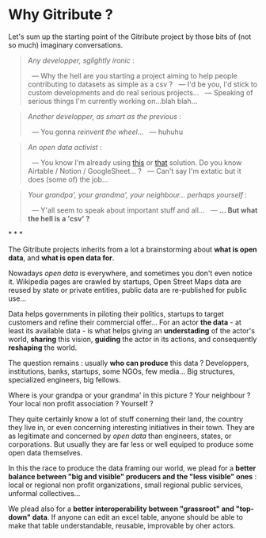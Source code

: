 
# Why Gitribute ?

Let's sum up the starting point of the Gitribute project by those bits of (not so much) imaginary conversations.

> _Any developper, sglightly ironic_ :
>
> &nbsp; — Why the hell are you starting a project aiming to help people contributing to datasets as simple as a csv ?
> &nbsp; — I'd be you, I'd stick to custom developments and do real serious projects...
> &nbsp; — Speaking of serious things I'm currently working on...blah blah...

> _Another developper, as smart as the previous_ :
>
> &nbsp; — You gonna _reinvent the wheel_...
> &nbsp; — huhuhu
<!-- > &nbsp;&nbsp;&nbsp;&nbsp;&nbsp;&nbsp; _( ...engineers )_ -->

> _An open data activist_ :
>
> &nbsp; — You know I'm already using [this](/benchmark) or [that](/benchmark) solution. Do you know Airtable / Notion / GoogleSheet... ?
> &nbsp; — Can't say I'm extatic but it does (some of) the job...

> _Your grandpa', your grandma', your neighbour... perhaps yourself_ :
>
> &nbsp; — Y'all seem to speak about important stuff and all...
> &nbsp; — **... But what the hell is a 'csv' ?**

<p class="has-text-centered">
  * * *
</p>

The Gitribute projects inherits from a lot a brainstorming about **what is open data**, and **what is open data for**.

Nowadays _open data_ is everywhere, and sometimes you don't even notice it. Wikipedia pages are crawled by startups, Open Street Maps data are reused by state or private entities, public data are re-published for public use...

Data helps governments in piloting their politics, startups to target customers and refine their commercial offer... For an actor **the data** - at least its available data - is what helps giving an **understading** of the actor's world, **sharing** this vision, **guiding** the actor in its actions, and consequently **reshaping** the world.

The question remains : usually **who can produce** this data ? Developpers, institutions, banks, startups, some NGOs, few media... Big structures, specialized engineers, big fellows.

Where is your grandpa or your grandma' in this picture ? Your neighbour ? Your local non profit association ? Yourself ?

They quite certainly know a lot of stuff conerning their land, the country they live in, or even concerning interesting initiatives in their town. They are as legitimate and concerned by _open data_ than engineers, states, or corporations. But usually they are far less or well equiped to produce some open data themselves.

In this the race to produce the data framing our world, we plead for a **better balance between "big and visible" producers and the "less visible" ones** : local or regional non profit organizations, small regional public services, unformal collectives...

We plead also for a **better interoperability between "grassroot" and "top-down" data**. If anyone can edit an excel table, anyone should be able to make that table understandable, reusable, improvable by oher actors.
